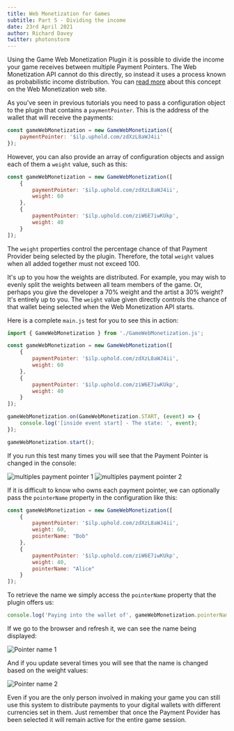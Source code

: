```yaml
---
title: Web Monetization for Games
subtitle: Part 5 - Dividing the income
date: 23rd April 2021
author: Richard Davey
twitter: photonstorm
---
```


Using the Game Web Monetization Plugin it is possible to divide the income your game receives between multiple Payment Pointers. The Web Monetization API cannot do this directly, so instead it uses a process known as probabilistic income distribution. You can [read more](https://webmonetization.org/docs/probabilistic-rev-sharing) about this concept on the Web Monetization web site.

As you've seen in previous tutorials you need to pass a configuration object to the plugin that contains a `paymentPointer`. This is the address of the wallet that will receive the payments:

```javascript
const gameWebMonetization = new GameWebMonetization({
    paymentPointer: '$ilp.uphold.com/zdXzL8aWJ4ii'
});
```

However, you can also provide an array of configuration objects and assign each of them a `weight` value, such as this:

```javascript
const gameWebMonetization = new GameWebMonetization([
    {
        paymentPointer: '$ilp.uphold.com/zdXzL8aWJ4ii',
        weight: 60
    },
    {
        paymentPointer: '$ilp.uphold.com/ziW6E7iwKUkp',
        weight: 40
    }
]);
```

The `weight` properties control the percentage chance of that Payment Provider being selected by the plugin. Therefore, the total `weight` values when all added together must not exceed 100.

It's up to you how the weights are distributed. For example, you may wish to evenly split the weights between all team members of the game. Or, perhaps you give the developer a 70% weight and the artist a 30% weight? It's entirely up to you. The `weight` value given directly controls the chance of that wallet being selected when the Web Monetization API starts.

Here is a complete `main.js` test for you to see this in action:

```javascript
import { GameWebMonetization } from './GameWebMonetization.js';

const gameWebMonetization = new GameWebMonetization([
    {
        paymentPointer: '$ilp.uphold.com/zdXzL8aWJ4ii',
        weight: 60
    },
    {
        paymentPointer: '$ilp.uphold.com/ziW6E7iwKUkp',
        weight: 40
    }
]);

gameWebMonetization.on(GameWebMonetization.START, (event) => {
    console.log('[inside event start] - The state: ', event);
});

gameWebMonetization.start();
```

If you run this test many times you will see that the Payment Pointer is changed in the console:

![multiples payment pointer 1](part4/1-multiple-payment-pointers1.png)
![multiples payment pointer 2](part4/2-multiple-payment-pointers2.png)

If it is difficult to know who owns each payment pointer, we can optionally pass the `pointerName` property in the configuration like this:

```javascript
const gameWebMonetization = new GameWebMonetization([
    {
        paymentPointer: '$ilp.uphold.com/zdXzL8aWJ4ii',
        weight: 60,
        pointerName: "Bob"
    },
    {
        paymentPointer: '$ilp.uphold.com/ziW6E7iwKUkp',
        weight: 40,
        pointerName: "Alice"
    }
]);
```

To retrieve the name we simply access the `pointerName` property that the plugin offers us:

```javascript
console.log('Paying into the wallet of', gameWebMonetization.pointerName);
```

If we go to the browser and refresh it, we can see the name being displayed:

![Pointer name 1](part4/3-pointer-name1.png)

And if you update several times you will see that the name is changed based on the weight values:

![Pointer name 2](part4/4-pointer-name2.png)

Even if you are the only person involved in making your game you can still use this system to distribute payments to your digital wallets with different currencies set in them. Just remember that once the Payment Povider has been selected it will remain active for the entire game session.
